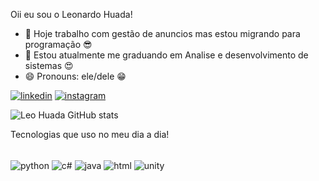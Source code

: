 Oii eu sou o Leonardo Huada!

- 🔭 Hoje trabalho com gestão de anuncios mas estou migrando para programação 😎
- 🌱 Estou atualmente me graduando em Analise e desenvolvimento de sistemas 😍
- 😄 Pronouns: ele/dele 😁


[![linkedin](https://img.shields.io/badge/LinkedIn-0077B5?style=for-the-badge&logo=linkedin&logoColor=white)](https://www.linkedin.com/in/leonardo-huada-rosa-bb37ab254/?trk=opento_sprofile_details)
[![instagram](https://img.shields.io/badge/Instagram-E4405F?style=for-the-badge&logo=instagram&logoColor=white)](https://www.instagram.com/leohuada_/)


![Leo Huada GitHub stats](https://github-readme-stats.vercel.app/api?username=Leohuada&show_icons=true&theme=colt)

Tecnologias que uso no meu dia a dia!

<div style="display: inline_block"><br/>
  <img align="center" alt="python" src="https://img.shields.io/badge/Python-3776AB?style=for-the-badge&logo=python&logoColor=white"/>
  <img align="center" alt="c#" src="https://img.shields.io/badge/C%23-239120?style=for-the-badge&logo=c-sharp&logoColor=white"/>
   <img align="center" alt="java" src="https://img.shields.io/badge/Java-ED8B00?style=for-the-badge&logo=openjdk&logoColor=white"/>
   <img align="center" alt="html" src="https://img.shields.io/badge/HTML-239120?style=for-the-badge&logo=html5&logoColor=white"/>
   <img align="center" alt="unity" src="https://img.shields.io/badge/Unity-100000?style=for-the-badge&logo=unity&logoColor=white"/>
</div>

